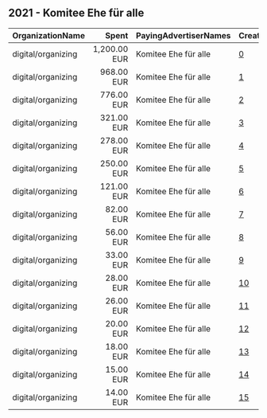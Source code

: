 ## 2021 - Komitee Ehe für alle 
|OrganizationName|Spent|PayingAdvertiserNames|CreativeUrls|Impressions|Genders|AgeBrackets|CountryCodes|BillingAddresses|CandidateBallotInformation|
|:---|---:|:---|:---|---:|:---|:---|:---|:---|:---|
|digital/organizing|1,200.00 EUR|Komitee Ehe für alle|[0](https://www.snap.com/political-ads/asset/dc6086187160665e9b50d16376bf1d29b53a98050798c5a264583c2827a90ac6?mediaType=mp4)|202,557||29-|switzerland|CH|EhefuerAlle|
|digital/organizing|968.00 EUR|Komitee Ehe für alle|[1](https://www.snap.com/political-ads/asset/36b9371a2d361e2484ce15bdb3c30b98be980eae5547f950d1a522176d1474dd?mediaType=mp4)|658,720||18-29|switzerland|CH|EhefuerAlle|
|digital/organizing|776.00 EUR|Komitee Ehe für alle|[2](https://www.snap.com/political-ads/asset/edaf968a2395abdc2ca026c274dc16e74127805683fb4b37757c01e4055d7419?mediaType=mp4)|524,943||18-29|switzerland|CH|EhefuerAlle|
|digital/organizing|321.00 EUR|Komitee Ehe für alle|[3](https://www.snap.com/political-ads/asset/6d3eb1ad46c7a08871495ff602ac8f293e5ca57668a184daaa56ee7cd054b79b?mediaType=png)|231,549||18-29|switzerland|CH|EhefuerAlle|
|digital/organizing|278.00 EUR|Komitee Ehe für alle|[4](https://www.snap.com/political-ads/asset/6ce569b7caf38eea96eb1948461a44c93a0db911886d4a1cccd664bcb9a99187?mediaType=mp4)|200,844||18-29|switzerland|CH|EhefuerAlle|
|digital/organizing|250.00 EUR|Komitee Ehe für alle|[5](https://www.snap.com/political-ads/asset/a72bf0e184f7bdcb851be94c2a4e6d01a22d2be35a633d580d348ebcb0fe2612?mediaType=mp4)|37,603||18-29|switzerland|CH|EhefuerAlle|
|digital/organizing|121.00 EUR|Komitee Ehe für alle|[6](https://www.snap.com/political-ads/asset/e0bb2368a0a518e5ac8ef23ca6e0ed7847ab36e835fa2ea8c01be318577ffccb?mediaType=png)|80,928||18-29|switzerland|CH|EhefuerAlle|
|digital/organizing|82.00 EUR|Komitee Ehe für alle|[7](https://www.snap.com/political-ads/asset/f9b1758c7d082467a8d7af2902cafeb19943606f5958e2564e6d35122bc56d18?mediaType=png)|54,851||18-29|switzerland|CH|EhefuerAlle|
|digital/organizing|56.00 EUR|Komitee Ehe für alle|[8](https://www.snap.com/political-ads/asset/d1092e5f0d5e9cec1fe4784a4c163996fb2673d8b0a7480887e472b8599a13a6?mediaType=png)|35,500||18-29|switzerland|CH|EhefuerAlle|
|digital/organizing|33.00 EUR|Komitee Ehe für alle|[9](https://www.snap.com/political-ads/asset/356b2d802d1b0c3bb73e72405934f0102b21df102d30cbdb0dbfce13695cc6a0?mediaType=png)|25,089||18-29|switzerland|CH|EhefuerAlle|
|digital/organizing|28.00 EUR|Komitee Ehe für alle|[10](https://www.snap.com/political-ads/asset/1cf090bdff2f5b610215b5c75cbacc2efaff41a59f6522ada6bc9d33f281f020?mediaType=png)|21,891||18-29|switzerland|CH|EhefuerAlle|
|digital/organizing|26.00 EUR|Komitee Ehe für alle|[11](https://www.snap.com/political-ads/asset/6797beb03f015d623cc73da95d0cbf190b464a5cdbbba403108ac53588e7f1a2?mediaType=png)|19,307||18-29|switzerland|CH|EhefuerAlle|
|digital/organizing|20.00 EUR|Komitee Ehe für alle|[12](https://www.snap.com/political-ads/asset/6ccdea2bdfc7c37d36c6a2158c3beda352d59998f6b53971fc435191db212670?mediaType=png)|15,779||18-29|switzerland|CH|EhefuerAlle|
|digital/organizing|18.00 EUR|Komitee Ehe für alle|[13](https://www.snap.com/political-ads/asset/6797beb03f015d623cc73da95d0cbf190b464a5cdbbba403108ac53588e7f1a2?mediaType=png)|13,990||18-29|switzerland|CH|EhefuerAlle|
|digital/organizing|15.00 EUR|Komitee Ehe für alle|[14](https://www.snap.com/political-ads/asset/1cf090bdff2f5b610215b5c75cbacc2efaff41a59f6522ada6bc9d33f281f020?mediaType=png)|11,713||18-29|switzerland|CH|EhefuerAlle|
|digital/organizing|14.00 EUR|Komitee Ehe für alle|[15](https://www.snap.com/political-ads/asset/6ccdea2bdfc7c37d36c6a2158c3beda352d59998f6b53971fc435191db212670?mediaType=png)|10,606||18-29|switzerland|CH|EhefuerAlle|
